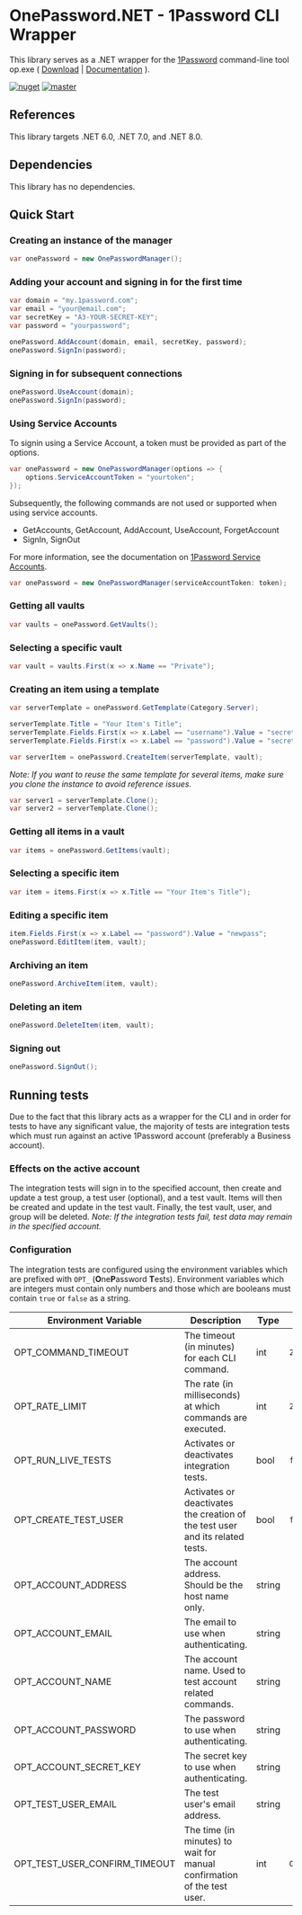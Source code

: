 # OnePassword.NET - 1Password CLI Wrapper

This library serves as a .NET wrapper for the [1Password](https://1password.com/) command-line tool
op.exe ( [Download](https://app-updates.agilebits.com/product_history/CLI2) | [Documentation](https://developer.1password.com/docs/cli/reference) ).

[![nuget](https://img.shields.io/nuget/v/OnePassword.NET)](https://www.nuget.org/packages/OnePassword.NET/)
[![master](https://github.com/jscarle/OnePassword.NET/actions/workflows/master.yml/badge.svg)](https://github.com/jscarle/OnePassword.NET/actions/workflows/master.yml)

## References

This library targets .NET 6.0, .NET 7.0, and .NET 8.0.

## Dependencies

This library has no dependencies.

## Quick Start

### Creating an instance of the manager

```csharp
var onePassword = new OnePasswordManager();
```

### Adding your account and signing in for the first time

```csharp
var domain = "my.1password.com";
var email = "your@email.com";
var secretKey = "A3-YOUR-SECRET-KEY";
var password = "yourpassword";

onePassword.AddAccount(domain, email, secretKey, password);
onePassword.SignIn(password);
```

### Signing in for subsequent connections

```csharp
onePassword.UseAccount(domain);
onePassword.SignIn(password);
```

### Using Service Accounts

To signin using a Service Account, a token must be provided as part of the options.

```csharp
var onePassword = new OnePasswordManager(options => {
    options.ServiceAccountToken = "yourtoken";
});
```

Subsequently, the following commands are not used or supported when using service accounts.

- GetAccounts, GetAccount, AddAccount, UseAccount, ForgetAccount
- SignIn, SignOut

For more information, see the documentation
on [1Password Service Accounts](https://developer.1password.com/docs/service-accounts).

```csharp
var onePassword = new OnePasswordManager(serviceAccountToken: token);
```

### Getting all vaults

```csharp
var vaults = onePassword.GetVaults();
```

### Selecting a specific vault

```csharp
var vault = vaults.First(x => x.Name == "Private");
```

### Creating an item using a template

```csharp
var serverTemplate = onePassword.GetTemplate(Category.Server);

serverTemplate.Title = "Your Item's Title";
serverTemplate.Fields.First(x => x.Label == "username").Value = "secretuser";
serverTemplate.Fields.First(x => x.Label == "password").Value = "secretpass";

var serverItem = onePassword.CreateItem(serverTemplate, vault);
```

_Note: If you want to reuse the same template for several items, make sure you clone the instance to avoid reference
issues._

```csharp
var server1 = serverTemplate.Clone();
var server2 = serverTemplate.Clone();
```

### Getting all items in a vault

```csharp
var items = onePassword.GetItems(vault);
```

### Selecting a specific item

```csharp
var item = items.First(x => x.Title == "Your Item's Title");
```

### Editing a specific item

```csharp
item.Fields.First(x => x.Label == "password").Value = "newpass";
onePassword.EditItem(item, vault);
```

### Archiving an item

```csharp
onePassword.ArchiveItem(item, vault);
```

### Deleting an item

```csharp
onePassword.DeleteItem(item, vault);
```

### Signing out

```csharp
onePassword.SignOut();
```

## Running tests

Due to the fact that this library acts as a wrapper for the CLI and in order for tests to have any significant value,
the majority of tests are integration tests which must run against an active 1Password account (preferably a Business
account).

### Effects on the active account

The integration tests will sign in to the specified account, then create and update a test group, a test user
(optional), and a test vault. Items will then be created and update in the test vault. Finally, the test vault, user,
and group will be deleted. _Note: If the integration tests fail, test data may remain in the specified account._

### Configuration

The integration tests are configured using the environment variables which are prefixed with `OPT_` (**O**ne**P**assword
**T**ests).
Environment variables which are integers must contain only numbers and those which are booleans must contain `true` or
`false` as a string.

| Environment Variable          | Description                                                                   | Type   | Default Value         |
|-------------------------------|-------------------------------------------------------------------------------|--------|-----------------------|
| OPT_COMMAND_TIMEOUT           | The timeout (in minutes) for each CLI command.                                | int    | `2`                   |
| OPT_RATE_LIMIT                | The rate (in milliseconds) at which commands are executed.                    | int    | `250`                 |
| OPT_RUN_LIVE_TESTS            | Activates or deactivates integration tests.                                   | bool   | `false`               |
| OPT_CREATE_TEST_USER          | Activates or deactivates the creation of the test user and its related tests. | bool   | `false`               |
| OPT_ACCOUNT_ADDRESS           | The account address. Should be the host name only.                            | string |                       |
| OPT_ACCOUNT_EMAIL             | The email to use when authenticating.                                         | string |                       |
| OPT_ACCOUNT_NAME              | The account name. Used to test account related commands.                      | string |                       |
| OPT_ACCOUNT_PASSWORD          | The password to use when authenticating.                                      | string |                       |
| OPT_ACCOUNT_SECRET_KEY        | The secret key to use when authenticating.                                    | string |                       |
| OPT_TEST_USER_EMAIL           | The test user's email address.                                                | string |                       |
| OPT_TEST_USER_CONFIRM_TIMEOUT | The time (in minutes) to wait for manual confirmation of the test user.       | int    | `OPT_COMMAND_TIMEOUT` |
